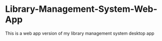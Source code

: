 # Library-Management-System-Web-App
 This is a web app version of my library management system desktop app
